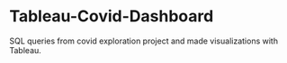 # Tableau-Covid-Dashboard
SQL queries from covid exploration project and made visualizations with Tableau.

